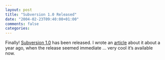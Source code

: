 ```yaml
---
layout: post
title: "Subversion 1.0 Released"
date: "2004-02-23T09:40:00+01:00"
comments: false
categories: 
---
```


<p>Finally! <a href="http://subversion.tigris.org/">Subversion 1.0</a> has been released. I wrote an <a href="http://www.ix.heise.de/ix/iXInhalt/search.shtml?T=subversion&#38;button=Suchen">article</a>  about it about a year ago, when the release seemed immediate &#8230; very cool it&#8217;s available now.</p>


